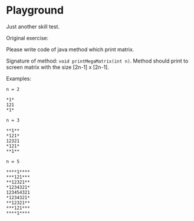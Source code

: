 Playground
==========

Just another skill test.

Original exercise:

Please write code of java method which print matrix.

Signature of method: `void printMegaMatrix(int n)`.
Method should print to screen matrix with the size [2n-1] x [2n-1].

Examples:

```
n = 2

*1*
121
*1*

n = 3

**1**
*121*
12321
*121*
**1**

n = 5

****1****
***121***
**12321**
*1234321*
123454321
*1234321*
**12321**
***121***
****1****
```